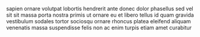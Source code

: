 sapien ornare volutpat lobortis hendrerit ante donec dolor phasellus sed vel sit
sit massa porta nostra primis ut ornare eu et libero tellus id quam gravida
vestibulum sodales tortor sociosqu ornare rhoncus platea eleifend aliquam
venenatis massa suspendisse felis non ac enim turpis etiam amet curabitur
